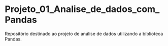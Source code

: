 # Projeto_01_Analise_de_dados_com_Pandas
Repositório destinado ao projeto de análise de dados utilizando a biblioteca Pandas. 
